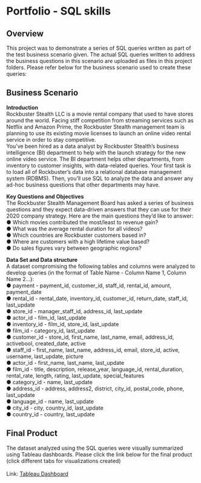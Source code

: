 # Portfolio - SQL skills
## Overview
This project was to demonstrate a series of SQL queries written as part of the test business scenario given. The actual SQL queries written to address the business questions in this scenario are uploaded as files in this project folders. Please refer below for the business scenario used to create these queries:

## Business Scenario
**Introduction**<br>
Rockbuster Stealth LLC is a movie rental company that used to have stores around the world. Facing stiff competition from streaming services such as Netflix and Amazon Prime, the Rockbuster Stealth management team is planning to use its existing movie licenses to launch an online video rental service in order to stay competitive. <br>
You’ve been hired as a data analyst by Rockbuster Stealth’s business intelligence (BI) department to help with the launch strategy for the new online video service. The BI department helps other departments, from inventory to customer insights, with data-related queries. Your first task is to load all of Rockbuster’s data into a relational database management system (RDBMS). Then, you’ll use SQL to analyze the data and answer any ad-hoc business questions that other departments may have.

**Key Questions and Objectives**<br>
The Rockbuster Stealth Management Board has asked a series of business questions and they expect data-driven answers that they can use for their 2020 company strategy. Here are the main questions they’d like to answer:<br>
● Which movies contributed the most/least to revenue gain?<br>
● What was the average rental duration for all videos?<br>
● Which countries are Rockbuster customers based in?<br>
● Where are customers with a high lifetime value based?<br>
● Do sales figures vary between geographic regions?<br>

**Data Set and Data structure**<br>
A dataset compromising the following tables and columns were analyzed to develop queries (in the format of Table Name - Column Name 1, Column Name 2...):<br>
● payment - payment_id, customer_id, staff_id, rental_id, amount, payment_date<br>
● rental_id - rental_date, inventory_id, customer_id, return_date, staff_id, last_update<br>
● store_id - manager_staff_id, address_id, last_update<br>
● actor_id - film_id, last_update<br>
● inventory_id - film_id, store_id, last_update<br>
● film_id - category_id, last_update<br>
● customer_id - store_id, first_name, last_name, email, address_id, activebool, created_date, active<br>
● staff_id - first_name, last_name, address_id, email, store_id, active, username, last_update, picture<br>
● actor_id - first_name, last_name, last_update<br>
● film_id - title, description, release_year, language_id, rental_duration, rental_rate, length, rating, last_update, special_features<br>
● category_id - name, last_update<br>
● address_id - address, address2, district, city_id, postal_code, phone, last_update<br>
● language_id - name, last_update<br>
● city_id - city, country_id, last_update<br>
● country_id - country, last_update<br>

## Final Product
The dataset analyzed using the SQL queries were visually summarized using Tableau dashboards. Please click the link below for the final product (click different tabs for visualizations created)<br><br>
Link: [Tableau Dashboard](https://public.tableau.com/views/CF_DI_E310_1/Customer_Base?:language=en-US&:display_count=n&:origin=viz_share_link)
